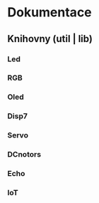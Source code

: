 # Dokumentace

## Knihovny (util | lib)


### Led

### RGB

### Oled

### Disp7

### Servo

### DCnotors

### Echo

### IoT